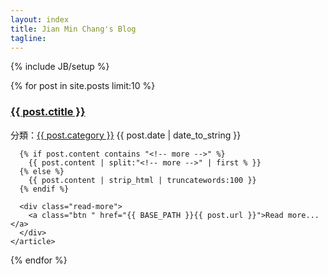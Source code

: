 ```yaml
---
layout: index
title: Jian Min Chang's Blog
tagline: 
---
```

{% include JB/setup %}

{% for post in site.posts limit:10 %}
  <section class="section">
   <article>
      <div class="page-header">
        <h1><a href="{{ BASE_PATH }}{{ post.url }}">{{ post.ctitle }}</a></h1>
      </div>
      <div class="note post-info">
        分類：<a href="categories.html#{{ post.category }}-ref">{{ post.category }}</a>
        <span>{{ post.date | date_to_string }}</span>
      </div>
      

      {% if post.content contains "<!-- more -->" %}
        {{ post.content | split:"<!-- more -->" | first % }}
      {% else %}
        {{ post.content | strip_html | truncatewords:100 }}
      {% endif %}
    
      <div class="read-more">
        <a class="btn " href="{{ BASE_PATH }}{{ post.url }}">Read more...</a>
      </div>
    </article>
  </section>
{% endfor %}